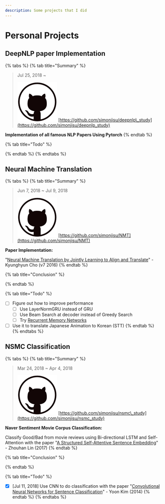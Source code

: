 ```yaml
---
description: Some projects that I did
---
```


# Personal Projects

## DeepNLP paper Implementation

{% tabs %}
{% tab title="Summary" %}
> Jul 25, 2018 ~
>
> ![](.gitbook/assets/c_github.png) [https://github.com/simonjisu/deepnlp\_study](https://github.com/simonjisu/deepnlp_study)

**Implementation of all famous NLP Papers Using Pytorch**
{% endtab %}

{% tab title="Todo" %}

{% endtab %}
{% endtabs %}

## Neural Machine Translation

{% tabs %}
{% tab title="Summary" %}
> Jun 7, 2018 ~ Jul 9, 2018
>
> ![](.gitbook/assets/c_github.png) [https://github.com/simonjisu/NMT](https://github.com/simonjisu/NMT)

**Paper Implementation:** 

"[Neural Machine Translation by Jointly Learning to Align and Translate](https://arxiv.org/abs/1409.0473)" - Kyunghyun Cho \(v7 2016\)
{% endtab %}

{% tab title="Conclusion" %}

{% endtab %}

{% tab title="Todo" %}
* [ ] Figure out how to improve performance 
  * [ ] Use LayerNormGRU instead of GRU
  * [ ] Use Beam Search at decoder instead of Greedy Search
  * [ ] Try [Recurrent Memory Networks](%20https://arxiv.org/pdf/1601.01272)
* [ ] Use it to translate Japanese Animation to Korean \(STT\)
{% endtab %}
{% endtabs %}

## NSMC Classification

{% tabs %}
{% tab title="Summary" %}
> Mar 24, 2018 ~ Apr 4, 2018
>
> ![](.gitbook/assets/c_github.png) [https://github.com/simonjisu/nsmc\_study](https://github.com/simonjisu/nsmc_study)

**Naver Sentiment Movie Corpus Classification:** 

Classify Good/Bad from movie reviews using Bi-directional LSTM and Self-Attention with the paper "[A Structured Self-Attentive Sentence Embedding](https://arxiv.org/abs/1703.03130)" - Zhouhan Lin \(2017\)
{% endtab %}

{% tab title="Conclusion" %}

{% endtab %}

{% tab title="Todo" %}
* [x] \[Jul 11, 2018\] Use CNN to do classification with the paper "[Convolutional Neural Networks for Sentence Classification](https://arxiv.org/abs/1408.5882)" - Yoon Kim \(2014\) 
{% endtab %}
{% endtabs %}


